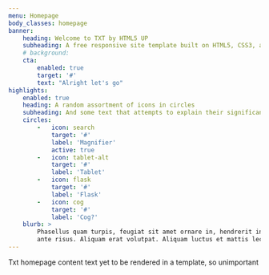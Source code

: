 ```yaml
---
menu: Homepage
body_classes: homepage
banner:
    heading: Welcome to TXT by HTML5 UP
    subheading: A free responsive site template built on HTML5, CSS3, and some other stuff
    # background: 
    cta:
        enabled: true
        target: '#'
        text: "Alright let's go"
highlights:
    enabled: true
    heading: A random assortment of icons in circles
    subheading: And some text that attempts to explain their significance
    circles:
        -   icon: search
            target: '#'
            label: 'Magnifier'
            active: true
        -   icon: tablet-alt
            target: '#'
            label: 'Tablet'
        -   icon: flask
            target: '#'
            label: 'Flask'
        -   icon: cog
            target: '#'
            label: 'Cog?'
    blurb: >
        Phasellus quam turpis, feugiat sit amet ornare in, hendrerit in lectus. Praesent semper mod quis eget mi. Etiam eu<br />
        ante risus. Aliquam erat volutpat. Aliquam luctus et mattis lectus amet pulvinar. Nam nec turpis consequat.
---
```

Txt homepage content text yet to be rendered in a template, so unimportant
